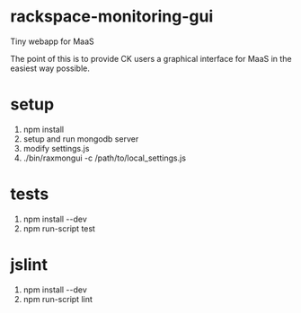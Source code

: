 rackspace-monitoring-gui
========================

Tiny webapp for MaaS

The point of this is to provide CK users a graphical interface for MaaS in the easiest way possible.

setup
=====
1. npm install
2. setup and run mongodb server
3. modify settings.js
4. ./bin/raxmongui -c /path/to/local_settings.js

tests
=====
1. npm install --dev
2. npm run-script test

jslint
======
1. npm install --dev
2. npm run-script lint
